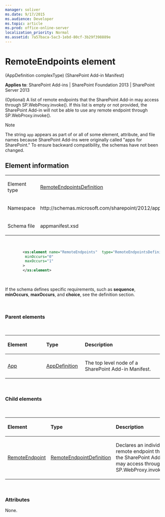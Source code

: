 ```yaml
---
manager: soliver
ms.date: 9/17/2015
ms.audience: Developer
ms.topic: article
ms.prod: office-online-server
localization_priority: Normal
ms.assetid: 7a57baca-5ac3-1ebd-80cf-3b29f398889e
---
```


# RemoteEndpoints element 

(AppDefinition complexType) (SharePoint Add-in Manifest)

**Applies to**: SharePoint Add-ins | SharePoint Foundation 2013 | SharePoint Server 2013

(Optional) A list of remote endpoints that the SharePoint Add-in may access through SP.WebProxy.invoke(). If this list is empty or not provided, the SharePoint Add-in will not be able to use any remote endpoint through SP.WebProxy.invoke().

> [!NOTE] 
> The string `app` appears as part of or all of some element, attribute, and file names because SharePoint Add-ins were originally called "apps for SharePoint." To ensure backward compatibility, the schemas have not been changed.

## Element information

<table>
<colgroup>
<col width="50%" />
<col width="50%" />
</colgroup>
<tbody>
<tr class="odd">
<td align="left"><p><span class="label">Element type</span></p></td>
<td align="left"><p><a href="remoteendpointsdefinition-complextype-sharepoint-add-in-manifest.md">RemoteEndpointsDefinition</a></p></td>
</tr>
<tr class="even">
<td align="left"><p><span class="label">Namespace</span></p></td>
<td align="left"><p>http://schemas.microsoft.com/sharepoint/2012/app/manifest</p></td>
</tr>
<tr class="odd">
<td align="left"><p><span class="label">Schema file</span></p></td>
<td align="left"><p>appmanifest.xsd</p></td>
</tr>
</tbody>
</table>

<br/>

```XML
        <xs:element name="RemoteEndpoints"  type="RemoteEndpointsDefinition"
         minOccurs="0"
         maxOccurs="1"
        >
        </xs:element>
```

<br/>

If the schema defines specific requirements, such as **sequence**, **minOccurs**, **maxOccurs**, and **choice**, see the definition section.

<br/>

### Parent elements

<br/>

<table>
<colgroup>
<col width="25%" />
<col width="25%" />
<col width="50%" />
</colgroup>
<thead>
<tr class="header">
<th align="left"><p>Element</p></th>
<th align="left"><p>Type</p></th>
<th align="left"><p>Description</p></th>
</tr>
</thead>
<tbody>
<tr class="odd">
<td align="left"><p><a href="app-element-sharepoint-add-in-manifest.md">App</a></p></td>
<td align="left"><p><a href="appdefinition-complextype-sharepoint-add-in-manifest.md">AppDefinition</a></p></td>
<td align="left"><p>The top level node of a SharePoint Add-in Manifest.</p></td>
</tr>
</tbody>
</table>

<br/>

### Child elements

<br/>

<table>
<colgroup>
<col width="25%" />
<col width="25%" />
<col width="50%" />
</colgroup>
<thead>
<tr class="header">
<th align="left"><p>Element</p></th>
<th align="left"><p>Type</p></th>
<th align="left"><p>Description</p></th>
</tr>
</thead>
<tbody>
<tr class="odd">
<td align="left"><p><a href="remoteendpoint-element-remoteendpointsdefinition-complextypesharepoint-add-in-ma.md">RemoteEndpoint</a></p></td>
<td align="left"><p><a href="remoteendpointdefinition-complextype-sharepoint-add-in-manifest.md">RemoteEndpointDefinition</a></p></td>
<td align="left"><p>Declares an individual remote endpoint that the SharePoint Add-in may access through SP.WebProxy.invoke().</p></td>
</tr>
</tbody>
</table>

<br/>

### Attributes

None.









